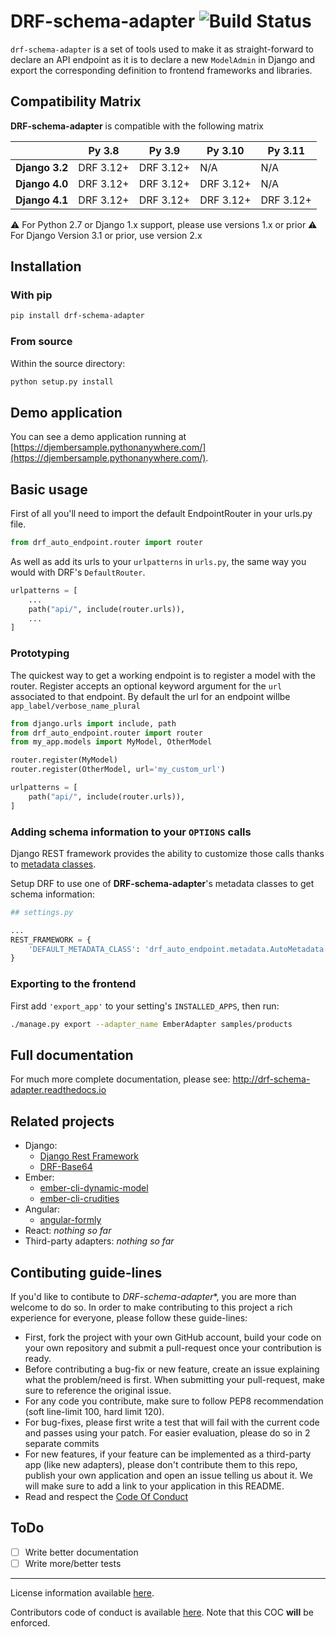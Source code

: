 # DRF-schema-adapter ![Build Status](https://github.com/drf-forms/drf-schema-adapter/actions/workflows/test.yml/badge.svg?branch=master)

`drf-schema-adapter` is a set of tools used to make it as straight-forward to declare an API endpoint
as it is to declare a new `ModelAdmin` in Django and export the corresponding definition to frontend
frameworks and libraries.

## Compatibility Matrix

**DRF-schema-adapter** is compatible with the following matrix

|                 | Py 3.8       | Py 3.9       | Py 3.10      | Py 3.11      |
| --------------- | ------------ | ------------ | ------------ | ------------ |
| **Django 3.2**  | DRF 3.12+    | DRF 3.12+    | N/A          | N/A          |
| **Django 4.0**  | DRF 3.12+    | DRF 3.12+    | DRF 3.12+    | N/A          |
| **Django 4.1**  | DRF 3.12+    | DRF 3.12+    | DRF 3.12+    | DRF 3.12+    |

:warning: For Python 2.7 or Django 1.x support, please use versions 1.x or prior
:warning: For Django Version 3.1 or prior, use version 2.x

## Installation

### With pip

```bash
pip install drf-schema-adapter
```

### From source

Within the source directory:

```bash
python setup.py install
```


## Demo application

You can see a demo application running at
[https://djembersample.pythonanywhere.com/](https://djembersample.pythonanywhere.com/).

## Basic usage

First of all you'll need to import the default EndpointRouter in your urls.py file.

```python
from drf_auto_endpoint.router import router
```

As well as add its urls to your `urlpatterns` in `urls.py`, the same way you would with DRF's
`DefaultRouter`.

```python
urlpatterns = [
    ...
    path("api/", include(router.urls)),
    ...
]
```

### Prototyping

The quickest way to get a working endpoint is to register a model with the router. Register accepts
an optional keyword argument for the `url` associated to that endpoint. By default the url for an
endpoint willbe `app_label/verbose_name_plural`

```python
from django.urls import include, path
from drf_auto_endpoint.router import router
from my_app.models import MyModel, OtherModel

router.register(MyModel)
router.register(OtherModel, url='my_custom_url')

urlpatterns = [
    path("api/", include(router.urls)),
]
```

### Adding schema information to your `OPTIONS` calls

Django REST framework provides the ability to customize those calls thanks to
[metadata classes](http://www.django-rest-framework.org/api-guide/metadata/).

Setup DRF to use one of **DRF-schema-adapter**'s metadata classes to get schema information:

```python
## settings.py

...
REST_FRAMEWORK = {
    'DEFAULT_METADATA_CLASS': 'drf_auto_endpoint.metadata.AutoMetadata',
}
```


### Exporting to the frontend

First add `'export_app'` to your setting's `INSTALLED_APPS`, then run:

```bash
./manage.py export --adapter_name EmberAdapter samples/products
```

## Full documentation

For much more complete documentation, please see: http://drf-schema-adapter.readthedocs.io

## Related projects

- Django:
  - [Django Rest Framework](http://www.django-rest-framework.org/)
  - [DRF-Base64](https://bitbucket.org/levit_scs/drf_base64)
- Ember:
  - [ember-cli-dynamic-model](https://bitbucket.org/levit_scs/ember-cli-dynamic-model)
  - [ember-cli-crudities](https://bitbucket.org/levit_scs/ember-cli-crudities)
- Angular:
  - [angular-formly](http://angular-formly.com/)
- React:
  _nothing so far_
- Third-party adapters:
  _nothing so far_

## Contibuting guide-lines

If you'd like to contibute to *DRF-schema-adapter**, you are more than welcome to do so. In order to
make contributing to this project a rich experience for everyone, please follow these guide-lines:

- First, fork the project with your own GitHub account, build your code on your own repository and
submit a pull-request once your contribution is ready.
- Before contributing a bug-fix or new feature, create an issue explaining what the problem/need is
first. When submitting your pull-request, make sure to reference the original issue.
- For any code you contribute, make sure to follow PEP8 recommendation (soft line-limit 100, hard
limit 120).
- For bug-fixes, please first write a test that will fail with the current code and passes using your
patch. For easier evaluation, please do so in 2 separate commits
- For new features, if your feature can be implemented as a third-party app (like new adapters), please
don't contribute them to this repo, publish your own application and open an issue telling us about it.
We will make sure to add a link to your application in this README.
- Read and respect the [Code Of Conduct](./COC.md)

## ToDo

- [ ] Write better documentation
- [ ] Write more/better tests

---

License information available [here](LICENSE.md).

Contributors code of conduct is available [here](COC.md). Note that this COC **will** be enforced.
